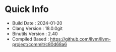 # Quick Info
* Build Date : 2024-01-20
* Clang Version : 18.0.0git
* Binutils Version : 2.40
* Compiled Based : https://github.com/llvm/llvm-project/commit/c80d68a6
